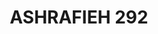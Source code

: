 ---
#preview
title: ASHRAFIEH 292
image: /img/lau.jpg
short: "Drainage And Water Supply System,
Heating System(Gas Boiler and Floor Heating),
HVAC System(DX units) and
Gas System."
location: "Lebanon - Ashrafieh"
dates: "2016"


details:
    items:
        - label: Main Contractor
          value: Natcon Engineering and Contracting

        - label: Mechanical Contractor
          value: MSTech For Engineering S.A.R.L  

        - label: Duration
          value: 3 Years 
        
        - label: Completion Date
          value: 2016
        

#full details
checklist:
    title: Scope Of Work
    items:
        - Drainage And Water Supply System
        - Heating System(Gas Boiler and Floor Heating)
        - HVAC System(DX units)
        - Gas System


slider: 
    items:
        - image: /img/lau.jpg
          alt: "image"
---